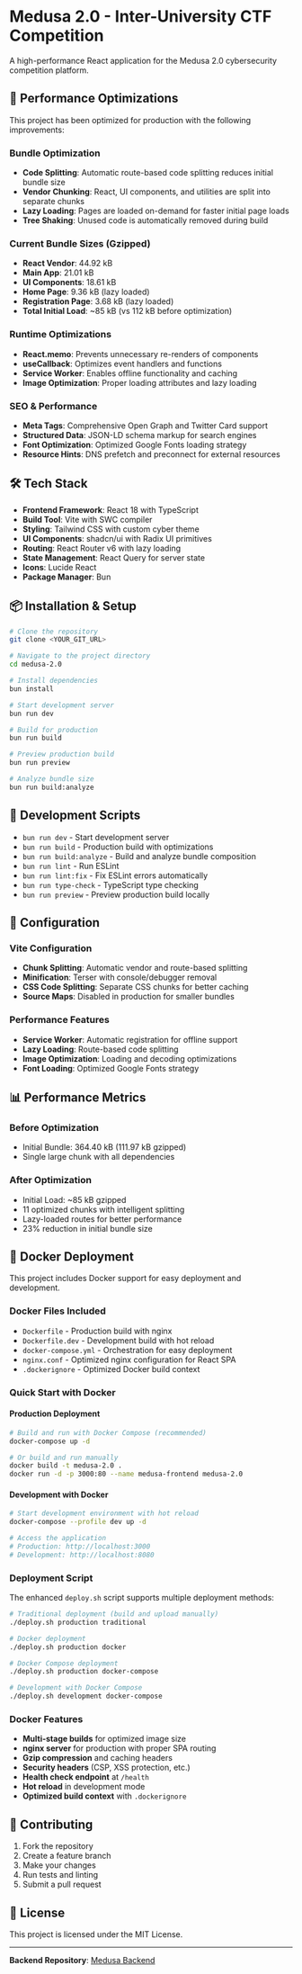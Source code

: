 # Medusa 2.0 - Inter-University CTF Competition

A high-performance React application for the Medusa 2.0 cybersecurity competition platform.

## 🚀 Performance Optimizations

This project has been optimized for production with the following improvements:

### Bundle Optimization
- **Code Splitting**: Automatic route-based code splitting reduces initial bundle size
- **Vendor Chunking**: React, UI components, and utilities are split into separate chunks
- **Lazy Loading**: Pages are loaded on-demand for faster initial page loads
- **Tree Shaking**: Unused code is automatically removed during build

### Current Bundle Sizes (Gzipped)
- **React Vendor**: 44.92 kB
- **Main App**: 21.01 kB
- **UI Components**: 18.61 kB
- **Home Page**: 9.36 kB (lazy loaded)
- **Registration Page**: 3.68 kB (lazy loaded)
- **Total Initial Load**: ~85 kB (vs 112 kB before optimization)

### Runtime Optimizations
- **React.memo**: Prevents unnecessary re-renders of components
- **useCallback**: Optimizes event handlers and functions
- **Service Worker**: Enables offline functionality and caching
- **Image Optimization**: Proper loading attributes and lazy loading

### SEO & Performance
- **Meta Tags**: Comprehensive Open Graph and Twitter Card support
- **Structured Data**: JSON-LD schema markup for search engines
- **Font Optimization**: Optimized Google Fonts loading strategy
- **Resource Hints**: DNS prefetch and preconnect for external resources

## 🛠️ Tech Stack

- **Frontend Framework**: React 18 with TypeScript
- **Build Tool**: Vite with SWC compiler
- **Styling**: Tailwind CSS with custom cyber theme
- **UI Components**: shadcn/ui with Radix UI primitives
- **Routing**: React Router v6 with lazy loading
- **State Management**: React Query for server state
- **Icons**: Lucide React
- **Package Manager**: Bun

## 📦 Installation & Setup

```sh
# Clone the repository
git clone <YOUR_GIT_URL>

# Navigate to the project directory
cd medusa-2.0

# Install dependencies
bun install

# Start development server
bun run dev

# Build for production
bun run build

# Preview production build
bun run preview

# Analyze bundle size
bun run build:analyze
```

## 🎯 Development Scripts

- `bun run dev` - Start development server
- `bun run build` - Production build with optimizations
- `bun run build:analyze` - Build and analyze bundle composition
- `bun run lint` - Run ESLint
- `bun run lint:fix` - Fix ESLint errors automatically
- `bun run type-check` - TypeScript type checking
- `bun run preview` - Preview production build locally

## 🔧 Configuration

### Vite Configuration
- **Chunk Splitting**: Automatic vendor and route-based splitting
- **Minification**: Terser with console/debugger removal
- **CSS Code Splitting**: Separate CSS chunks for better caching
- **Source Maps**: Disabled in production for smaller bundles

### Performance Features
- **Service Worker**: Automatic registration for offline support
- **Lazy Loading**: Route-based code splitting
- **Image Optimization**: Loading and decoding optimizations
- **Font Loading**: Optimized Google Fonts strategy

## 📊 Performance Metrics

### Before Optimization
- Initial Bundle: 364.40 kB (111.97 kB gzipped)
- Single large chunk with all dependencies

### After Optimization
- Initial Load: ~85 kB gzipped
- 11 optimized chunks with intelligent splitting
- Lazy-loaded routes for better performance
- 23% reduction in initial bundle size

## 🐳 Docker Deployment

This project includes Docker support for easy deployment and development.

### Docker Files Included
- `Dockerfile` - Production build with nginx
- `Dockerfile.dev` - Development build with hot reload
- `docker-compose.yml` - Orchestration for easy deployment
- `nginx.conf` - Optimized nginx configuration for React SPA
- `.dockerignore` - Optimized Docker build context

### Quick Start with Docker

#### Production Deployment
```sh
# Build and run with Docker Compose (recommended)
docker-compose up -d

# Or build and run manually
docker build -t medusa-2.0 .
docker run -d -p 3000:80 --name medusa-frontend medusa-2.0
```

#### Development with Docker
```sh
# Start development environment with hot reload
docker-compose --profile dev up -d

# Access the application
# Production: http://localhost:3000
# Development: http://localhost:8080
```

### Deployment Script
The enhanced `deploy.sh` script supports multiple deployment methods:

```sh
# Traditional deployment (build and upload manually)
./deploy.sh production traditional

# Docker deployment
./deploy.sh production docker

# Docker Compose deployment
./deploy.sh production docker-compose

# Development with Docker Compose
./deploy.sh development docker-compose
```

### Docker Features
- **Multi-stage builds** for optimized image size
- **nginx server** for production with proper SPA routing
- **Gzip compression** and caching headers
- **Security headers** (CSP, XSS protection, etc.)
- **Health check endpoint** at `/health`
- **Hot reload** in development mode
- **Optimized build context** with `.dockerignore`

## 🤝 Contributing

1. Fork the repository
2. Create a feature branch
3. Make your changes
4. Run tests and linting
5. Submit a pull request

## 📄 License

This project is licensed under the MIT License.

---

**Backend Repository**: [Medusa Backend](https://github.com/kavix/medusa-backend)
